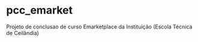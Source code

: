 # pcc_emarket
Projeto de conclusao de curso Emarketplace da Instituição (Escola Técnica de Ceilândia)
